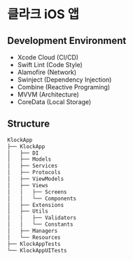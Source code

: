 # 클라크 iOS 앱

## Development Environment

* Xcode Cloud (CI/CD)
* Swift Lint (Code Style)
* Alamofire (Network)
* Swinject (Dependency Injection)
* Combine (Reactive Programing)
* MVVM (Architecture)
* CoreData (Local Storage)

## Structure

```bash
KlockApp
├── KlockApp
│   ├── DI
│   ├── Models
│   ├── Services
│   ├── Protocols
│   ├── ViewModels
│   ├── Views
│   │   ├── Screens
│   │   └── Components
│   ├── Extensions
│   ├── Utils
│   │   ├── Validators
│   │   └── Constants
│   ├── Managers
│   └── Resources
├── KlockAppTests
└── KlockAppUITests
```
